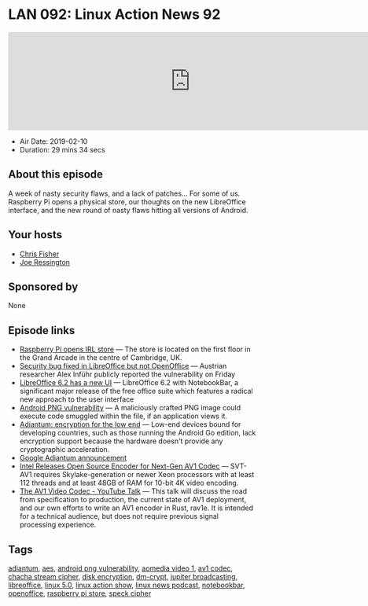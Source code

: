 # LAN 092: Linux Action News 92

<iframe src="https://player.fireside.fm/v2/DAcK9LdX+YxYcZyA6?theme=dark" width="740" height="200" frameborder="0" scrolling="no"></iframe>

* Air Date: 2019-02-10
* Duration: 29 mins 34 secs

## About this episode

A week of nasty security flaws, and a lack of patches... For some of us. Raspberry Pi opens a physical store, our thoughts on the new LibreOffice interface, and the new round of nasty flaws hitting all versions of Android.

## Your hosts
* [Chris Fisher](https://linuxactionnews.com/hosts/chris)
* [Joe Ressington](https://linuxactionnews.com/hosts/joe)

## Sponsored by

None



## Episode links

  * [Raspberry Pi opens IRL store](https://www.raspberrypi.org/raspberry-pi-store/ "Raspberry Pi opens IRL store") — The store is located on the first floor in the Grand Arcade in the centre of Cambridge, UK.
  * [Security bug fixed in LibreOffice but not OpenOffice](https://arstechnica.com/information-technology/2019/02/path-traversal-bug-is-fixed-in-libreoffice-but-not-in-apache-openoffice/ "Security bug fixed in LibreOffice but not OpenOffice") — Austrian researcher Alex Inführ publicly reported the vulnerability on Friday
  * [LibreOffice 6.2 has a new UI](https://blog.documentfoundation.org/blog/2019/02/07/libreoffice-6-2/ "LibreOffice 6.2 has a new UI") — LibreOffice 6.2 with NotebookBar, a significant major release of the free office suite which features a radical new approach to the user interface
  * [Android PNG vulnerability](https://www.theregister.co.uk/2019/02/07/android_january_patches/ "Android PNG vulnerability") — A maliciously crafted PNG image could execute code smuggled within the file, if an application views it.
  * [Adiantum: encryption for the low end](https://lwn.net/Articles/776721/ "Adiantum: encryption for the low end") — Low-end devices bound for developing countries, such as those running the Android Go edition, lack encryption support because the hardware doesn't provide any cryptographic acceleration.
  * [Google Adiantum announcement](https://security.googleblog.com/2019/02/introducing-adiantum-encryption-for.html "Google Adiantum announcement")
  * [Intel Releases Open Source Encoder for Next-Gen AV1 Codec](https://www.tomshardware.com/news/intel-svt-av1-open-source-encoder,38551.html "Intel Releases Open Source Encoder for Next-Gen AV1 Codec") — SVT-AV1 requires Skylake-generation or newer Xeon processors with at least 112 threads and at least 48GB of RAM for 10-bit 4K video encoding.
  * [The AV1 Video Codec - YouTube Talk](https://www.youtube.com/watch?v=qubPzBcYCTw "The AV1 Video Codec - YouTube Talk") — This talk will discuss the road from specification to production, the current state of AV1 deployment, and our own efforts to write an AV1 encoder in Rust, rav1e. It is intended for a technical audience, but does not require previous signal processing experience.



## Tags

[adiantum](https://linuxactionnews.com/tags/adiantum), [aes](https://linuxactionnews.com/tags/aes), [android png vulnerability](https://linuxactionnews.com/tags/android%20png%20vulnerability), [aomedia video 1](https://linuxactionnews.com/tags/aomedia%20video%201), [av1 codec](https://linuxactionnews.com/tags/av1%20codec), [chacha stream cipher](https://linuxactionnews.com/tags/chacha%20stream%20cipher), [disk encryption](https://linuxactionnews.com/tags/disk%20encryption), [dm-crypt](https://linuxactionnews.com/tags/dm-crypt), [jupiter broadcasting](https://linuxactionnews.com/tags/jupiter%20broadcasting), [libreoffice](https://linuxactionnews.com/tags/libreoffice), [linux 5.0](https://linuxactionnews.com/tags/linux%205.0), [linux action show](https://linuxactionnews.com/tags/linux%20action%20show), [linux news podcast](https://linuxactionnews.com/tags/linux%20news%20podcast), [notebookbar](https://linuxactionnews.com/tags/notebookbar), [openoffice](https://linuxactionnews.com/tags/openoffice), [raspberry pi store](https://linuxactionnews.com/tags/raspberry%20pi%20store), [speck cipher](https://linuxactionnews.com/tags/speck%20cipher)